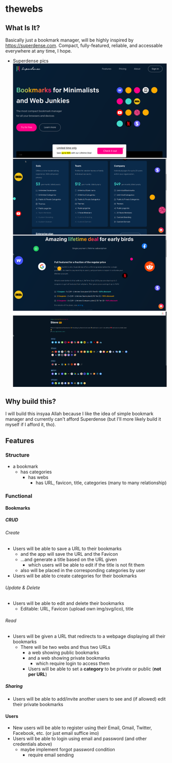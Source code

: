 # thewebs
## What Is It?
Basically just a bookmark manager, will be highly inspired by https://superdense.com. Compact, fully-featured, reliable, and accessable everywhere at any time, I hope.

- Superdense pics
	![homepage](_attachments/Pasted%20image%2020220202131344.png)
	![pricing page](_attachments/Pasted%20image%2020220202131642.png)
	![so called promo page](_attachments/Pasted%20image%2020220202131726.png)
	![app page](_attachments/Pasted%20image%2020220202131524.png)

## Why build this?
I will build this insyaa Allah because I like the idea of simple bookmark manager and currently can't afford Superdense (but I'll more likely build it myself if I afford it, tho).

## Features
### Structure 
- a bookmark
	- has categories
		- has webs
			- has URL, favicon, title, categories (many to many relationship)
### Functional
#### Bookmarks
##### CRUD
###### Create
- Users will be able to save a URL to their bookmarks
	- and the app will save the URL and the Favicon
	- ...and generate a title based on the URL given
		- which users will be able to edit if the title is not fit them
	- also will be placed in the corresponding categories by user
- Users will be able to create categories for their bookmarks
###### Update & Delete
- Users will be able to edit and delete their bookmarks
	- Editable: URL, Favicon (upload own img/svg/ico), title
###### Read
- Users will be given a URL that redirects to a webpage displaying all their bookmarks
	- There will be two webs and thus two URLs
		- a web showing public bookmarks
		- and a web showing private bookmarks
			- which require login to access them
		- Users will be able to set a **category** to be private or public (**not per URL**)

##### Sharing
- Users will be able to add/invite another users to see and (if allowed) edit their private bookmarks

#### Users
- New users will be able to register using their Email, Gmail, Twitter, Facebook, etc. (or just email suffice imo)
- Users will be able to login using email and password (and other credentials above)
	- maybe implement forgot password condition
		- require email sending

